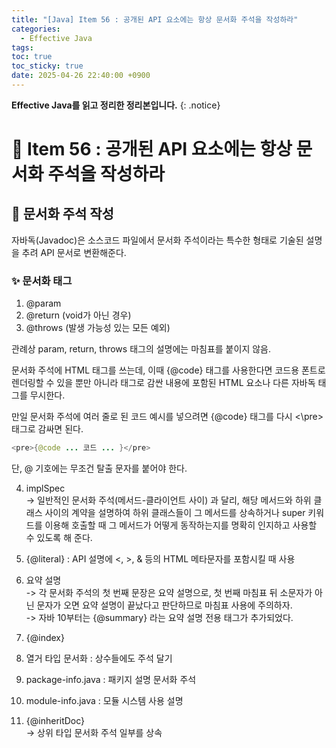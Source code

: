 ```yaml
---
title: "[Java] Item 56 : 공개된 API 요소에는 항상 문서화 주석을 작성하라"
categories:
  - Effective Java
tags:
toc: true
toc_sticky: true
date: 2025-04-26 22:40:00 +0900
---
```


<strong>Effective Java를 읽고 정리한 정리본입니다.</strong>
{: .notice}

# 📌 Item 56 : 공개된 API 요소에는 항상 문서화 주석을 작성하라

## 🫧 문서화 주석 작성

자바독(Javadoc)은 소스코드 파일에서 문서화 주석이라는 특수한 형태로 기술된 설명을 추려 API 문서로 변환해준다.

### ✨ 문서화 태그

1. @param
2. @return (void가 아닌 경우)
3. @throws (발생 가능성 있는 모든 예외)

관례상 param, return, throws 태그의 설명에는 마침표를 붙이지 않음.

문서화 주석에 HTML 태그를 쓰는데, 이때 {@code} 태그를 사용한다면 코드용 폰트로 렌더링할 수 있을 뿐만 아니라 태그로 감싼 내용에 포함된 HTML 요소나 다른 자바독 태그를 무시한다.

만일 문서화 주석에 여러 줄로 된 코드 예시를 넣으려면 {@code} 태그를 다시 <\pre> 태그로 감싸면 된다.

```java
<pre>{@code ... 코드 ... }</pre>
```

단, @ 기호에는 무조건 탈출 문자를 붙어야 한다.

4. implSpec
<br/> -> 일반적인 문서화 주석(메서드-클라이언트 사이) 과 달리, 해당 메서드와 하위 클래스 사이의 계약을 설명하여 하위 클래스들이 그 메서드를 상속하거나 super 키워드를 이용해 호출할 때 그 메서드가 어떻게 동작하는지를 명확히 인지하고 사용할 수 있도록 해 준다.

5. {@literal} : API 설명에 <, >, & 등의 HTML 메타문자를 포함시킬 때 사용

6. 요약 설명
<br /> -> 각 문서화 주석의 첫 번째 문장은 요약 설명으로, 첫 번째 마침표 뒤 소문자가 아닌 문자가 오면 요약 설명이 끝났다고 판단하므로 마침표 사용에 주의하자.
<br/> -> 자바 10부터는 {@summary} 라는 요약 설명 전용 태그가 추가되었다.

7. {@index}
8. 열거 타입 문서화 : 상수들에도 주석 달기
9. package-info.java : 패키지 설명 문서화 주석
10. module-info.java : 모듈 시스템 사용 설명
11. {@inheritDoc}
<br/> -> 상위 타입 문서화 주석 일부를 상속